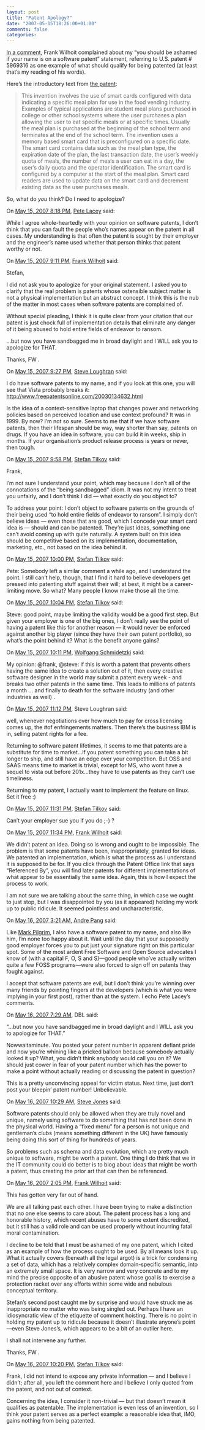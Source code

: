 ```yaml
---
layout: post
title: "Patent Apology?"
date: "2007-05-15T18:26:00+01:00"
comments: false
categories: 
---
```


<p><a href="/blog/st/2007/05/14/msft_goes_sco.html#c80363">In a comment</a>, Frank Wilhoit complained about my &#8220;you should be ashamed if your name is on a software patent&#8221; statement, referring to U.S. patent # 5969316 as one example of what should qualify for being patented (at least that&#8217;s my reading of his words).</p>

<p>Here&#8217;s the introductory text from <a href="http://patft.uspto.gov/netacgi/nph-Parser?Sect1=PTO2&amp;Sect2=HITOFF&amp;p=1&amp;u=%2Fnetahtml%2FPTO%2Fsearch-bool.html&amp;r=1&amp;f=G&amp;l=50&amp;co1=AND&amp;d=PTXT&amp;s1=5969316.PN.&amp;OS=PN/5969316&amp;RS=PN/5969316">the patent</a>:</p>

<blockquote>
<p>This invention involves the use of smart cards configured with data indicating a specific meal plan for use in the food vending industry. Examples of typical applications are student meal plans purchased in college or other school systems where the user purchases a plan allowing the user to eat specific meals or at specific times. Usually the meal plan is purchased at the beginning of the school term and terminates at the end of the school term. The invention uses a memory based smart card that is preconfigured on a specific date. The smart card contains data such as the meal plan type, the expiration date of the plan, the last transaction date, the user&#8217;s weekly quota of meals, the number of meals a user can eat in a day, the user&#8217;s daily quota and the operator identification. The smart card is configured by a computer at the start of the meal plan. Smart card readers are used to update data on the smart card and decrement existing data as the user purchases meals.</p>
</blockquote>

<p>So, what do <em>you</em> think? Do I need to apologize?</p>

<section class="comments">



<div class="comment" id="comment-1292">
On <a href="#comment-1292" title="Permalink to this comment">May 15, 2007  8:18 PM</a>, <a href="http://wanderingbarque.com/nonintersecting" title="http://wanderingbarque.com/nonintersecting" rel="nofollow">Pete Lacey</a>
said:
<p>While I agree whole-heartedly with your opinion on software patents, I don&#8217;t think that you can fault the people who&#8217;s names appear on the patent in all cases.  My understanding is that often the patent is sought by their employer and the engineer&#8217;s name used whether that person thinks that patent worthy or not.</p>


<div class="comment" id="comment-1293">
On <a href="#comment-1293" title="Permalink to this comment">May 15, 2007  9:11 PM</a>, <a href="http://www.broadheath.com" title="http://www.broadheath.com" rel="nofollow">Frank Wilhoit</a>
said:
<p>Stefan,</p>

<p>I did not ask you to apologize for your original statement.  I asked you to clarify that the real problem is patents whose ostensible subject matter is not a physical implementation but an abstract concept.  I think this is the nub of the matter in most cases when software patents are complained of.  </p>

<p>Without special pleading, I think it is quite clear from your citation that our patent is just chock full of implementation details that eliminate any danger of it being abused to hold entire fields of endeavor to ransom.</p>

<p>&#8230;but now you have sandbagged me in broad daylight and I WILL ask you to apologize for THAT.</p>

<p>Thanks,
FW
.</p>


<div class="comment" id="comment-1294">
On <a href="#comment-1294" title="Permalink to this comment">May 15, 2007  9:27 PM</a>, <a href="http://www.1060.org/blogxter/publish/5" title="http://www.1060.org/blogxter/publish/5" rel="nofollow">Steve Loughran</a>
said:
<p>I do have software patents to my name, and if you look at this one, you will see that Vista probably breaks it:
<a href="http://www.freepatentsonline.com/20030134632.html" rel="nofollow" /><a href="http://www.freepatentsonline.com/20030134632.html" rel="nofollow">http://www.freepatentsonline.com/20030134632.html</a></p>

<p>Is the idea of a context-sensitive laptop that changes power and networking policies based on perceived location and use context profound? It was in 1999. By now? I&#8217;m not so sure. Seems to me that if we have software patents, then their lifespan should be way, way shorter than say, patents on drugs. If you have an idea in software, you can build it in weeks, ship in months. If your organisation&#8217;s product release process is years or never, then tough.</p>


<div class="comment" id="comment-1295">
On <a href="#comment-1295" title="Permalink to this comment">May 15, 2007  9:58 PM</a>, <a href="/en/staff/st/">Stefan Tilkov</a>
said:
<p>Frank,</p>

<p>I&#8217;m not sure I understand your point, which may because I don&#8217;t all of the connotations of the &#8220;being sandbagged&#8221; idiom. It was not my intent to treat you unfairly, and I don&#8217;t think I did &#8212; what exactly do you object to?</p>

<p>To address your point: I don&#8217;t object to software patents on the grounds of their being used &#8220;to hold entire fields of endeavor to ransom&#8221;. I simply don&#8217;t believe ideas &#8212; even those that are good, which I concede your smart card idea is &#8212; should and can be patented. They&#8217;re just ideas, something one can&#8217;t avoid coming up with quite naturally. A system built on this idea should be competitive based on its implementation, documentation, marketing, etc., not based on the idea behind it.</p>


<div class="comment" id="comment-1296">
On <a href="#comment-1296" title="Permalink to this comment">May 15, 2007 10:00 PM</a>, <a href="/en/staff/st/">Stefan Tilkov</a>
said:
<p>Pete: Somebody left a similar comment a while ago, and I understand the point. I still can&#8217;t help, though, that I find it hard to believe developers get pressed into patenting stuff against their will; at best, it might be a career-limiting move. So what? Many people I know make those all the time.</p>


<div class="comment" id="comment-1297">
On <a href="#comment-1297" title="Permalink to this comment">May 15, 2007 10:04 PM</a>, <a href="/en/staff/st/">Stefan Tilkov</a>
said:
<p>Steve: good point, maybe limiting the validity would be a good first step. But given your employer is one of the big ones, I don&#8217;t really see the point of having a patent like this for another reason &#8212; it would never be enforced against another big player (since they have their own patent portfolio), so what&#8217;s the point behind it? What is the benefit anyone gains?</p>


<div class="comment" id="comment-1298">
On <a href="#comment-1298" title="Permalink to this comment">May 15, 2007 10:11 PM</a>, <a href="http://schmidetzki.net" title="http://schmidetzki.net" rel="nofollow">Wolfgang Schmidetzki</a>
said:
<p>My opinion:
@frank, @steve: if this is worth a patent that prevents others having the same idea to create a solution out of it, then every creative software designer in the world may submit a patent every week - and breaks two other patents in the same time. This leads to millions of patents a month &#8230; and finally to death for the software industry (and other industries as well) .</p>


<div class="comment" id="comment-1299">
On <a href="#comment-1299" title="Permalink to this comment">May 15, 2007 11:12 PM</a>, Steve Loughran
said:
<p>well, whenever negotiations over how much to pay for cross licensing comes up, the #of enfringements matters. Then there&#8217;s the business IBM is in, selling patent rights for a fee. </p>

<p>Returning to software patent lifetimes, it seems to me that patents are a substitute for time to market&#8230;if you patent something you can take a bit longer to ship, and still have an edge over your competition. But OSS and SAAS means time to market is trivial, except for MS, who wont have a sequel to vista out before 201x&#8230;they have to use patents as they can&#8217;t use timeliness.</p>

<p>Returning to my patent, I actually want to implement the feature on linux. Set it free :)</p>


<div class="comment" id="comment-1300">
On <a href="#comment-1300" title="Permalink to this comment">May 15, 2007 11:31 PM</a>, <a href="/en/staff/st/">Stefan Tilkov</a>
said:
<p>Can&#8217;t your employer sue you if you do ;-) ?</p>


<div class="comment" id="comment-1301">
On <a href="#comment-1301" title="Permalink to this comment">May 15, 2007 11:34 PM</a>, <a href="http://www.broadheath.com" title="http://www.broadheath.com" rel="nofollow">Frank Wilhoit</a>
said:
<p>We didn&#8217;t patent an idea.  Doing so is wrong and ought to be impossible.  The problem is that some patents have been, inappropriately, granted for ideas.  We patented an implementation, which is what the process as I understand it is supposed to be for.  If you click through the Patent Office link that says &#8220;Referenced By&#8221;, you will find later patents for different implementations of what appear to be essentially the same idea.  Again, this is how I expect the process to work.</p>

<p>I am not sure we are talking about the same thing, in which case we ought to just stop, but I was disappointed by you (as it appeared) holding my work up to public ridicule.  It seemed pointless and uncharacteristic.</p>


<div class="comment" id="comment-1302">
On <a href="#comment-1302" title="Permalink to this comment">May 16, 2007  3:21 AM</a>, <a href="http://www.algorithm.com.au/" title="http://www.algorithm.com.au/" rel="nofollow">Andre Pang</a>
said:
<p>Like <a href="http://diveintomark.org/archives/2007/05/15/outrageous" rel="nofollow">Mark Pilgrim</a>, I also have a software patent to my name, and also like him, I&#8217;m none too happy about it.  Wait until the day that your supposedly good employer forces you to put just your signature right on this particular spot.  Some of the most ardent Free Software and Open Source advocates I know of (with a capital F, O, S and S)&#8212;good people who&#8217;ve actually written quite a few FOSS programs&#8212;were also forced to sign off on patents they fought against.</p>

<p>I accept that software patents are evil, but I don&#8217;t think you&#8217;re winning over many friends by pointing fingers at the developers (which is what you were implying in your first post), rather than at the system.  I echo Pete Lacey&#8217;s comments.</p>


<div class="comment" id="comment-1303">
On <a href="#comment-1303" title="Permalink to this comment">May 16, 2007  7:29 AM</a>, DBL
said:
<p>&#8220;…but now you have sandbagged me in broad daylight and I WILL ask you to apologize for THAT.&#8221;</p>

<p>Nowwaitaminute. You posted your patent number in apparent defiant pride and now you&#8217;re whining like a pricked balloon because somebody actually looked it up? What, you didn&#8217;t think anybody would call you on it? We should just cower in fear of your patent number which has the power to make a point without actually reading or discussing the patent in question?</p>

<p>This is a pretty unconvincing appeal for victim status. Next time, just don&#8217;t post your bleepin&#8217; patent number! Unbelievable.</p>


<div class="comment" id="comment-1304">
On <a href="#comment-1304" title="Permalink to this comment">May 16, 2007 10:29 AM</a>, <a href="http://service-architecture.blogspot.com" title="http://service-architecture.blogspot.com" rel="nofollow">Steve Jones</a>
said:
<p>Software patents should only be allowed when they are truly novel and unique, namely using software to do something that has not been done in the physical world.  Having a &#8220;fixed menu&#8221; for a person is not unique and gentleman&#8217;s clubs (means something different in the UK) have famously being doing this sort of thing for hundreds of years.</p>

<p>So problems such as schema and data evolution, which are pretty much unique to software, might be worth a patent.  One thing I do think that we in the IT community could do better is to blog about ideas that might be worth a patent, thus creating the prior art that can then be referenced.</p>


<div class="comment" id="comment-1305">
On <a href="#comment-1305" title="Permalink to this comment">May 16, 2007  2:05 PM</a>, <a href="http://www.broadheath.com" title="http://www.broadheath.com" rel="nofollow">Frank Wilhoit</a>
said:
<p>This has gotten very far out of hand.</p>

<p>We are all talking past each other.  I have been trying to make a distinction that no one else seems to care about.  The patent process has a long and honorable history, which recent abuses have to some extent discredited, but it still has a valid role and can be used properly without incurring fatal moral contamination.</p>

<p>I decline to be told that I must be ashamed of my one patent, which I cited as an example of how the process ought to be used.  By all means look it up.  What it actually covers (beneath all the legal argot) is a trick for condensing a set of data, which has a relatively complex domain-specific semantic, into an extremely small space.  It is very narrow and very concrete and to my mind the precise opposite of an abusive patent whose goal is to exercise a protection racket over any efforts within some wide and nebulous conceptual territory.</p>

<p>Stefan&#8217;s second post caught me by surprise and would have struck me as inappropriate no matter who was being singled out.  Perhaps I have an idiosyncratic view of the etiquette of comment hoisting.  There is no point in holding my patent up to ridicule because it doesn&#8217;t illustrate anyone&#8217;s point&#8212;even Steve Jones&#8217;s, which appears to be a bit of an outlier here.</p>

<p>I shall not intervene any further.</p>

<p>Thanks,
FW
.</p>


<div class="comment" id="comment-1306">
On <a href="#comment-1306" title="Permalink to this comment">May 16, 2007 10:20 PM</a>, <a href="/en/staff/st/">Stefan Tilkov</a>
said:
<p>Frank, I did not intend to expose any private information &#8212; and I believe I didn&#8217;t; after all, you left the comment here and I believe I only quoted from the patent, and not out of context.</p>

<p>Concerning the idea, I consider it non-trivial &#8212; but that doesn&#8217;t mean it qualifies as patentable. The implementation is even less of an invention, so I think your patent serves as a perfect example: a reasonable idea that, IMO, gains nothing from being patented.</p>


</section>

